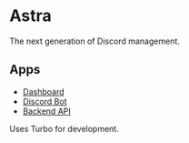 # Astra

The next generation of Discord management.

## Apps

- [Dashboard](./apps/dashboard)
- [Discord Bot](./apps/bot)
- [Backend API](./apps/api)

Uses Turbo for development.
